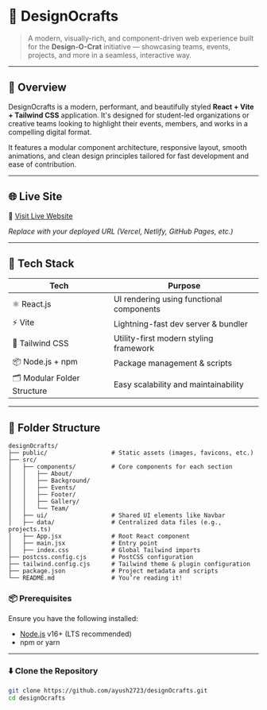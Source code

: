 # 🎨 DesignOcrafts

> A modern, visually-rich, and component-driven web experience built for the **Design-O-Crat** initiative — showcasing teams, events, projects, and more in a seamless, interactive way.

---

## 📸 Overview

DesignOcrafts is a modern, performant, and beautifully styled **React + Vite + Tailwind CSS** application. It's designed for student-led organizations or creative teams looking to highlight their events, members, and works in a compelling digital format.

It features a modular component architecture, responsive layout, smooth animations, and clean design principles tailored for fast development and ease of contribution.

---

## 🌐 Live Site

🔗 [Visit Live Website](https://your-deployed-site-link.com)

_Replace with your deployed URL (Vercel, Netlify, GitHub Pages, etc.)_

---

## 🧱 Tech Stack

| Tech                | Purpose                                    |
|---------------------|--------------------------------------------|
| ⚛️ React.js         | UI rendering using functional components   |
| ⚡ Vite             | Lightning-fast dev server & bundler        |
| 🎨 Tailwind CSS     | Utility-first modern styling framework     |
| 📦 Node.js + npm    | Package management & scripts               |
| 🗂️ Modular Folder Structure | Easy scalability and maintainability  |

---

## 📁 Folder Structure

```plaintext
designOcrafts/
├── public/                  # Static assets (images, favicons, etc.)
├── src/
│   ├── components/          # Core components for each section
│   │   ├── About/
│   │   ├── Background/
│   │   ├── Events/
│   │   ├── Footer/
│   │   ├── Gallery/
│   │   └── Team/
│   ├── ui/                  # Shared UI elements like Navbar
│   ├── data/                # Centralized data files (e.g., projects.ts)
│   ├── App.jsx              # Root React component
│   ├── main.jsx             # Entry point
│   ├── index.css            # Global Tailwind imports
├── postcss.config.cjs       # PostCSS configuration
├── tailwind.config.cjs      # Tailwind theme & plugin configuration
├── package.json             # Project metadata and scripts
└── README.md                # You’re reading it!

```

### 📦 Prerequisites

Ensure you have the following installed:

- [Node.js](https://nodejs.org/) v16+ (LTS recommended)
- npm or yarn

---

### ⬇️ Clone the Repository

```bash
git clone https://github.com/ayush2723/designOcrafts.git
cd designOcrafts
